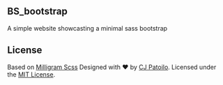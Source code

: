 ## BS_bootstrap

A simple website showcasting a minimal sass bootstrap

## License

Based on [Milligram Scss](https://github.com/milligram/milligram-scss) 
Designed with ♥ by [CJ Patoilo](http://cjpatoilo.com). Licensed under the [MIT License](http://cjpatoilo.mit-license.org).